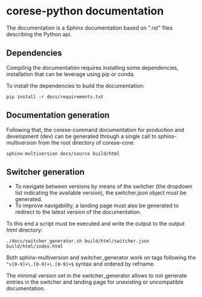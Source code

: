 # corese-python documentation

The documentation is a Sphinx documentation based on ".rst" files describing the Python api.

## Dependencies

Compiling the documentation requires installing some dependencies, installation that can be leverage using pip or conda.

To install the dependencies to build the documentation:

``` shell
pip install -r docs/requirements.txt
```

## Documentation generation

Following that, the corese-command documentation for production and development (dev) can be generated through a single call to sphinx-multiversion from the root directory of corese-core:

``` shell
sphinx-multiversion docs/source build/html
```

## Switcher generation

- To navigate between versions by means of the switcher (the dropdown list indicating the available version), the switcher.json object must be generated. 
- To improve navigability, a landing page must also be generated to redirect to the latest version of the documentation. 

To this end a script must be executed and write the output to the output html directory:

```shell
./docs/switcher_generator.sh build/html/switcher.json build/html/index.html
```

Both sphinx-multiversion and switcher_generator work on tags following the ```^v[0-9]+\.[0-9]+\.[0-9]+$``` syntax and ordered by refname.

The minimal version set in the switcher_generator allows to not generate entries in the switcher and landing page for unexisting or uncompatible documentation.
